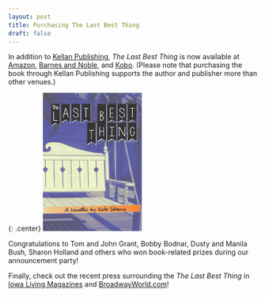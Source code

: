 ```yaml
---
layout: post
title: Purchasing The Last Best Thing
draft: false
---
```


In addition to [Kellan Publishing](http://kellanpublishing.3dcartstores.com/The-Last-Best-Thing_p_34.html?AffId=9), *The Last Best Thing* is now available at [Amazon](http://www.amazon.com/dp/B00WQ4OT2S), [Barnes and Noble](http://www.barnesandnoble.com/w/the-last-best-thing-kate-sebeny/1121813215?ean=9781511681001), and [Kobo](https://store.kobobooks.com/en-US/ebook/the-last-best-thing). (Please note that purchasing the book through Kellan Publishing supports the author and publisher more than other venues.)

{: .center}
[![The Last Best Thing](https://raw.githubusercontent.com/KateSebeny/katesebeny.github.io/master/images/TheLastBestThing/TheLastBestThingFrontCover.jpg "The Last Best Thing")](http://kellanpublishing.3dcartstores.com/The-Last-Best-Thing_p_34.html?AffId=9)

Congratulations to Tom and John Grant, Bobby Bodnar, Dusty and Manila Bush, Sharon Holland and others who won book-related prizes during our announcement party!

Finally, check out the recent press surrounding the *The Last Best Thing* in [Iowa Living Magazines](http://www.iowalivingmagazines.com/2015/04/20/new-book-sheds-light-on-right-to-die-debate-the-last-best-thing/) and [BroadwayWorld.com](http://www.broadwayworld.com/bwwbooks/article/THE-LAST-BEST-THING-Debuts-411-20150316)!